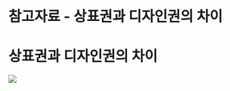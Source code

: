 # 참고자료 - 상표권과 디자인권의 차이

**상표권과 디자인권의 차이**
=================

**![](https://kakaomobilitysupport.zendesk.com/hc/article_attachments/35465044446361)**